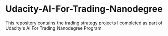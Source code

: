 # Udacity-AI-For-Trading-Nanodegree
This repository contains the trading strategy projects I completed as part of Udacity's AI For Trading Nanodegree Program.
